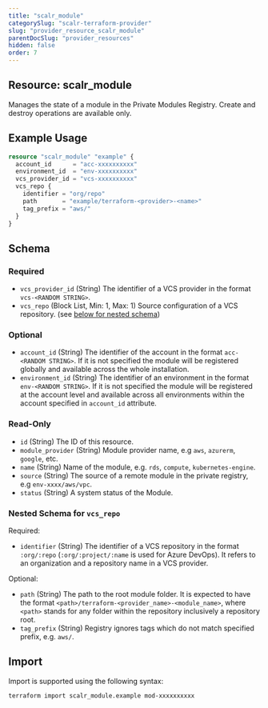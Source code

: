 ```yaml
---
title: "scalr_module"
categorySlug: "scalr-terraform-provider"
slug: "provider_resource_scalr_module"
parentDocSlug: "provider_resources"
hidden: false
order: 7
---
```

## Resource: scalr_module

Manages the state of a module in the Private Modules Registry. Create and destroy operations are available only.

## Example Usage

```terraform
resource "scalr_module" "example" {
  account_id      = "acc-xxxxxxxxxx"
  environment_id  = "env-xxxxxxxxxx"
  vcs_provider_id = "vcs-xxxxxxxxxx"
  vcs_repo {
    identifier = "org/repo"
    path       = "example/terraform-<provider>-<name>"
    tag_prefix = "aws/"
  }
}
```

<!-- schema generated by tfplugindocs -->
## Schema

### Required

- `vcs_provider_id` (String) The identifier of a VCS provider in the format `vcs-<RANDOM STRING>`.
- `vcs_repo` (Block List, Min: 1, Max: 1) Source configuration of a VCS repository. (see [below for nested schema](#nestedblock--vcs_repo))

### Optional

- `account_id` (String) The identifier of the account in the format `acc-<RANDOM STRING>`. If it is not specified the module will be registered globally and available across the whole installation.
- `environment_id` (String) The identifier of an environment in the format `env-<RANDOM STRING>`. If it is not specified the module will be registered at the account level and available across all environments within the account specified in `account_id` attribute.

### Read-Only

- `id` (String) The ID of this resource.
- `module_provider` (String) Module provider name, e.g `aws`, `azurerm`, `google`, etc.
- `name` (String) Name of the module, e.g. `rds`, `compute`, `kubernetes-engine`.
- `source` (String) The source of a remote module in the private registry, e.g `env-xxxx/aws/vpc`.
- `status` (String) A system status of the Module.

<a id="nestedblock--vcs_repo"></a>
### Nested Schema for `vcs_repo`

Required:

- `identifier` (String) The identifier of a VCS repository in the format `:org/:repo` (`:org/:project/:name` is used for Azure DevOps). It refers to an organization and a repository name in a VCS provider.

Optional:

- `path` (String) The path to the root module folder. It is expected to have the format `<path>/terraform-<provider_name>-<module_name>`, where `<path>` stands for any folder within the repository inclusively a repository root.
- `tag_prefix` (String) Registry ignores tags which do not match specified prefix, e.g. `aws/`.

## Import

Import is supported using the following syntax:

```shell
terraform import scalr_module.example mod-xxxxxxxxxx
```
